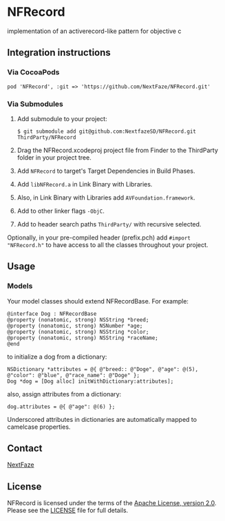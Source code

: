 # NFRecord

implementation of an activerecord-like pattern for objective c

## Integration instructions

### Via CocoaPods

    pod 'NFRecord', :git => 'https://github.com/NextFaze/NFRecord.git'

### Via Submodules

1. Add submodule to your project:

    `$ git submodule add git@github.com:NextfazeSD/NFRecord.git ThirdParty/NFRecord`
    
2. Drag the NFRecord.xcodeproj project file from Finder to the ThirdParty folder in your project tree.
3. Add `NFRecord` to target's Target Dependencies in Build Phases. 
4. Add `libNFRecord.a` in Link Binary with Libraries.
5. Also, in Link Binary with Libraries add `AVFoundation.framework`.
6. Add to other linker flags `-ObjC`.
7. Add to header search paths `ThirdParty/` with recursive selected.

Optionally, in your pre-compiled header (prefix.pch) add `#import "NFRecord.h"` to have access to all the classes throughout your project.

## Usage

### Models

Your model classes should extend NFRecordBase.  For example:

    @interface Dog : NFRecordBase
    @property (nonatomic, strong) NSString *breed;
    @property (nonatomic, strong) NSNumber *age;
    @property (nonatomic, strong) NSString *color;
    @property (nonatomic, strong) NSString *raceName;
    @end

to initialize a dog from a dictionary:

    NSDictionary *attributes = @{ @"breed:: @"Doge", @"age": @(5), @"color": @"blue", @"race_name": @"Doge" };
    Dog *dog = [Dog alloc] initWithDictionary:attributes];

also, assign attributes from a dictionary:

    dog.attributes = @{ @"age": @(6) };

Underscored attributes in dictionaries are automatically mapped to camelcase properties.

## Contact

[NextFaze](http://nextfaze.com)

## License

NFRecord is licensed under the terms of the [Apache License, version 2.0](http://www.apache.org/licenses/LICENSE-2.0.html). Please see the [LICENSE](https://github.com/NextfazeSD/NFRecord/blob/master/LICENSE) file for full details.

